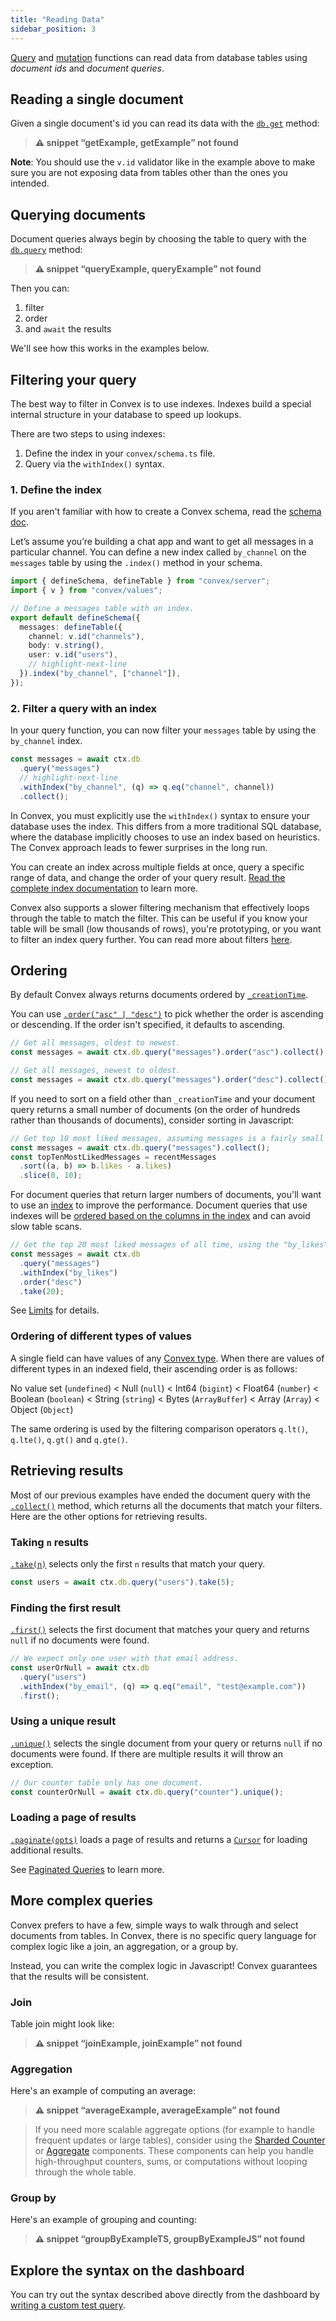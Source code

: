 ```yaml
---
title: "Reading Data"
sidebar_position: 3
---
```








[Query](/functions/query-functions.mdx) and
[mutation](/functions/mutation-functions.mdx) functions can read data from
database tables using _document ids_ and _document queries_.

## Reading a single document

Given a single document's id you can read its data with the
[`db.get`](/api/interfaces/server.GenericDatabaseReader#get) method:

> **⚠ snippet “getExample, getExample” not found**

**Note**: You should use the `v.id` validator like in the example above to make
sure you are not exposing data from tables other than the ones you intended.

## Querying documents

Document queries always begin by choosing the table to query with the
[`db.query`](/api/interfaces/server.GenericDatabaseReader#query) method:

> **⚠ snippet “queryExample, queryExample” not found**

Then you can:

1. filter
2. order
3. and `await` the results

We'll see how this works in the examples below.

## Filtering your query

The best way to filter in Convex is to use indexes. Indexes build a special
internal structure in your database to speed up lookups.

There are two steps to using indexes:

1. Define the index in your `convex/schema.ts` file.
2. Query via the `withIndex()` syntax.

### 1. Define the index

If you aren't familiar with how to create a Convex schema, read the
[schema doc](/database/schemas.mdx).

Let’s assume you’re building a chat app and want to get all messages in a
particular channel. You can define a new index called `by_channel` on the
`messages` table by using the `.index()` method in your schema.

```ts noDialect title="convex/schema.ts"
import { defineSchema, defineTable } from "convex/server";
import { v } from "convex/values";

// Define a messages table with an index.
export default defineSchema({
  messages: defineTable({
    channel: v.id("channels"),
    body: v.string(),
    user: v.id("users"),
    // highlight-next-line
  }).index("by_channel", ["channel"]),
});
```

### 2. Filter a query with an index

In your query function, you can now filter your `messages` table by using the
`by_channel` index.

```ts
const messages = await ctx.db
  .query("messages")
  // highlight-next-line
  .withIndex("by_channel", (q) => q.eq("channel", channel))
  .collect();
```

In Convex, you must explicitly use the `withIndex()` syntax to ensure your
database uses the index. This differs from a more traditional SQL database,
where the database implicitly chooses to use an index based on heuristics. The
Convex approach leads to fewer surprises in the long run.

You can create an index across multiple fields at once, query a specific range
of data, and change the order of your query result.
[Read the complete index documentation](/database/reading-data/indexes/indexes.md)
to learn more.

Convex also supports a slower filtering mechanism that effectively loops through
the table to match the filter. This can be useful if you know your table will be
small (low thousands of rows), you're prototyping, or you want to filter an
index query further. You can read more about filters
[here](/database/reading-data/filters.mdx).

## Ordering

By default Convex always returns documents ordered by
[`_creationTime`](/database/types.md#system-fields).

You can use [`.order("asc" | "desc")`](/api/interfaces/server.Query#order) to
pick whether the order is ascending or descending. If the order isn't specified,
it defaults to ascending.

```ts
// Get all messages, oldest to newest.
const messages = await ctx.db.query("messages").order("asc").collect();
```

```ts
// Get all messages, newest to oldest.
const messages = await ctx.db.query("messages").order("desc").collect();
```

If you need to sort on a field other than `_creationTime` and your document
query returns a small number of documents (on the order of hundreds rather than
thousands of documents), consider sorting in Javascript:

```ts
// Get top 10 most liked messages, assuming messages is a fairly small table:
const messages = await ctx.db.query("messages").collect();
const topTenMostLikedMessages = recentMessages
  .sort((a, b) => b.likes - a.likes)
  .slice(0, 10);
```

For document queries that return larger numbers of documents, you'll want to use
an [index](/database/reading-data/indexes/indexes.md) to improve the
performance. Document queries that use indexes will be
[ordered based on the columns in the index](/database/reading-data/indexes/indexes.md#sorting-with-indexes)
and can avoid slow table scans.

```ts
// Get the top 20 most liked messages of all time, using the "by_likes" index.
const messages = await ctx.db
  .query("messages")
  .withIndex("by_likes")
  .order("desc")
  .take(20);
```

See [Limits](/database/reading-data/indexes/indexes.md#limits) for details.

### Ordering of different types of values

A single field can have values of any [Convex type](/database/types.md). When
there are values of different types in an indexed field, their ascending order
is as follows:

No value set&nbsp;(`undefined`) < Null&nbsp;(`null`) < Int64&nbsp;(`bigint`) <
Float64 (`number`) < Boolean&nbsp;(`boolean`) < String&nbsp;(`string`) <
Bytes&nbsp;(`ArrayBuffer`) < Array&nbsp;(`Array`) < Object&nbsp;(`Object`)

The same ordering is used by the filtering comparison operators `q.lt()`,
`q.lte()`, `q.gt()` and `q.gte()`.

## Retrieving results

Most of our previous examples have ended the document query with the
[`.collect()`](/api/interfaces/server.Query#collect) method, which returns all
the documents that match your filters. Here are the other options for retrieving
results.

### Taking `n` results

[`.take(n)`](/api/interfaces/server.Query#take) selects only the first `n`
results that match your query.

```ts
const users = await ctx.db.query("users").take(5);
```

### Finding the first result

[`.first()`](/api/interfaces/server.Query#first) selects the first document that
matches your query and returns `null` if no documents were found.

```ts
// We expect only one user with that email address.
const userOrNull = await ctx.db
  .query("users")
  .withIndex("by_email", (q) => q.eq("email", "test@example.com"))
  .first();
```

### Using a unique result

[`.unique()`](/api/interfaces/server.Query#unique) selects the single document
from your query or returns `null` if no documents were found. If there are
multiple results it will throw an exception.

```ts
// Our counter table only has one document.
const counterOrNull = await ctx.db.query("counter").unique();
```

### Loading a page of results

[`.paginate(opts)`](/api/interfaces/server.OrderedQuery#paginate) loads a page
of results and returns a [`Cursor`](/api/modules/server#cursor) for loading
additional results.

See [Paginated Queries](/database/pagination.mdx) to learn more.

## More complex queries

Convex prefers to have a few, simple ways to walk through and select documents
from tables. In Convex, there is no specific query language for complex logic
like a join, an aggregation, or a group by.

Instead, you can write the complex logic in Javascript! Convex guarantees that
the results will be consistent.

### Join

Table join might look like:

> **⚠ snippet “joinExample, joinExample” not found**

### Aggregation

Here's an example of computing an average:

> **⚠ snippet “averageExample, averageExample” not found**

> If you need more scalable aggregate options (for example to handle frequent
> updates or large tables), consider using the
> [Sharded Counter](https://www.convex.dev/components/sharded-counter) or
> [Aggregate](https://www.convex.dev/components/aggregate) components. These
> components can help you handle high-throughput counters, sums, or computations
> without looping through the whole table.

### Group by

Here's an example of grouping and counting:

> **⚠ snippet “groupByExampleTS, groupByExampleJS” not found**

## Explore the syntax on the dashboard

You can try out the syntax described above directly from the dashboard by
[writing a custom test query](/dashboard/deployments/data.md#writing-custom-queries).
